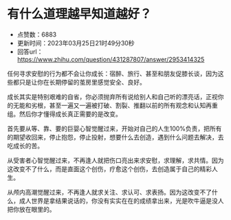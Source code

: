 # 有什么道理越早知道越好？
- 点赞数：6883
- 更新时间：2023年03月25日21时49分30秒
- 回答url：https://www.zhihu.com/question/431287807/answer/2953414325
<body>
 <p data-pid="9qY8CnWL">任何寻求安慰的行为都不会让你成长：宿醉、旅行、甚至和朋友促膝长谈，因为这些都只是让你在长期停留的茧房里感觉安全、良好。​</p>
 <p data-pid="x_ZECaO6">成长其实是特别艰难的自省，你必须抛弃所有说给别人和自己听的漂亮话，正视你的无能和劣根，甚至一遍又一遍被打破、割裂、推翻以前的所有观念和认知再重组。然后你才懂得成长真正需要的是改变。</p>
 <p data-pid="1By3UPhr">首先要从等、靠、要的巨婴心智觉醒过来，开始对自己的人生100%负责，把所有的期望收回来，停止抱怨，停止投射，想要什么去创造，遇到什么问题去解决，去吃成长的苦。</p>
 <p data-pid="GhBEqMxn">从受害者心智觉醒过来，不再逢人就把伤口亮出来求安慰，求理解，求共情。因为这改变不了什么，而是直面这个创伤，疗愈这个创伤，去创造属于自己的精彩人生。</p>
 <p data-pid="VMXjXQ03">从颅内高潮觉醒过来，不再逢人就求关注、求认可、求表扬。因为这改变不了什么，成人世界是拿结果说话的，你没有实实在在的成绩拿出来，光是吹牛逼是没人把你放在眼里的。</p>
</body>